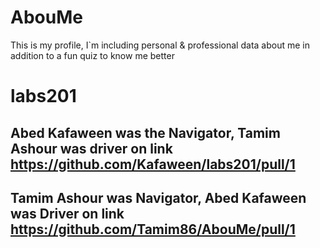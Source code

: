 # AbouMe

This is my profile, I`m including personal &amp; professional data about me in addition to a fun quiz to know me better

# labs201

## Abed Kafaween was the Navigator, Tamim Ashour was driver on link https://github.com/Kafaween/labs201/pull/1

## Tamim Ashour was Navigator, Abed Kafaween was Driver on link https://github.com/Tamim86/AbouMe/pull/1


